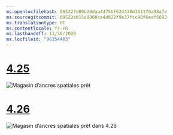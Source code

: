 ```yaml
---
ms.openlocfilehash: 065327e89b28daa4475bf624430d361176a98a7e
ms.sourcegitcommit: 09522ab15a9008ca4d022f9e37fcc98f6eaf6093
ms.translationtype: HT
ms.contentlocale: fr-FR
ms.lasthandoff: 11/30/2020
ms.locfileid: "96354483"
---
```

# <a name="425"></a>[4.25](#tab/425)

![Magasin d’ancres spatiales prêt](../images/unreal-spatialanchors-store-ready.PNG)

# <a name="426"></a>[4.26](#tab/426)

![Magasin d’ancres spatiales prêt dans 4.26](../images/local-spatial-anchors-img-01.png)